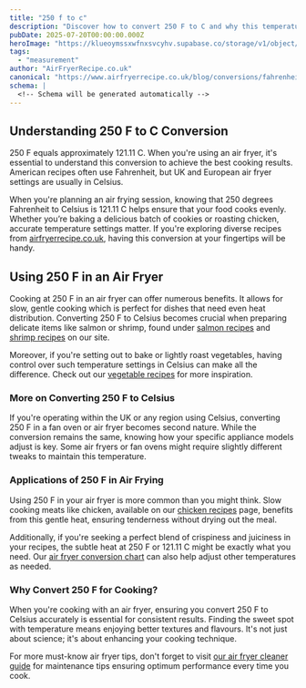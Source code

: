 ```yaml
---
title: "250 f to c"
description: "Discover how to convert 250 F to C and why this temperature matters when using an air fryer. Get insights into cooking at this setting for optimal results."
pubDate: 2025-07-20T00:00:00.000Z
heroImage: "https://klueoymssxwfnxsvcyhv.supabase.co/storage/v1/object/public/Shmucket/250-f-to-c.png"
tags:
  - "measurement"
author: "AirFryerRecipe.co.uk"
canonical: "https://www.airfryerrecipe.co.uk/blog/conversions/fahrenheit-to-celsius/250-f-to-c"
schema: |
  <!-- Schema will be generated automatically -->
---
```


<h2 id="">Understanding 250 F to C Conversion</h2><p id="">250 F equals approximately 121.11 C. When you're using an air fryer, it's essential to understand this conversion to achieve the best cooking results. American recipes often use Fahrenheit, but UK and European air fryer settings are usually in Celsius. </p><p id="">When you're planning an air frying session, knowing that 250 degrees Fahrenheit to Celsius is 121.11 C helps ensure that your food cooks evenly. Whether you’re baking a delicious batch of cookies or roasting chicken, accurate temperature settings matter. If you're exploring diverse recipes from <a href="https://www.airfryerrecipe.co.uk/" id="">airfryerrecipe.co.uk</a>, having this conversion at your fingertips will be handy.</p><h2 id="">Using 250 F in an Air Fryer</h2><p id="">Cooking at 250 F in an air fryer can offer numerous benefits. It allows for slow, gentle cooking which is perfect for dishes that need even heat distribution. Converting 250 F to Celsius becomes crucial when preparing delicate items like salmon or shrimp, found under <a href="https://www.airfryerrecipe.co.uk/recipe-category/salmon" id="">salmon recipes</a> and <a href="https://www.airfryerrecipe.co.uk/recipe-category/shrimp" id="">shrimp recipes</a> on our site.</p><p id="">Moreover, if you're setting out to bake or lightly roast vegetables, having control over such temperature settings in Celsius can make all the difference. Check out our <a href="https://www.airfryerrecipe.co.uk/recipe-category/vegetables" id="">vegetable recipes</a> for more inspiration.</p><h3 id="">More on Converting 250 F to Celsius</h3><p id="">If you're operating within the UK or any region using Celsius, converting 250 F in a fan oven or air fryer becomes second nature. While the conversion remains the same, knowing how your specific appliance models adjust is key. Some air fryers or fan ovens might require slightly different tweaks to maintain this temperature.</p><h3 id="">Applications of 250 F in Air Frying</h3><p id="">Using 250 F in your air fryer is more common than you might think. Slow cooking meats like chicken, available on our <a href="https://www.airfryerrecipe.co.uk/recipe-category/chicken" id="">chicken recipes</a> page, benefits from this gentle heat, ensuring tenderness without drying out the meal.</p><p id="">Additionally, if you're seeking a perfect blend of crispiness and juiciness in your recipes, the subtle heat at 250 F or 121.11 C might be exactly what you need. Our <a href="https://www.airfryerrecipe.co.uk/air-fryer-conversion-chart" id="">air fryer conversion chart</a> can also help adjust other temperatures as needed.</p><h3 id="">Why Convert 250 F for Cooking?</h3><p id="">When you're cooking with an air fryer, ensuring you convert 250 F to Celsius accurately is essential for consistent results. Finding the sweet spot with temperature means enjoying better textures and flavours. It's not just about science; it's about enhancing your cooking technique.</p><p id="">For more must-know air fryer tips, don't forget to visit <a href="https://www.airfryerrecipe.co.uk/air-fryer-cleaner" id="">our air fryer cleaner guide</a> for maintenance tips ensuring optimum performance every time you cook.</p>
